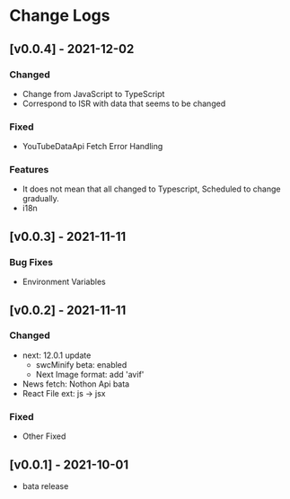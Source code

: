 # Change Logs

## [v0.0.4] - 2021-12-02

### Changed

- Change from JavaScript to TypeScript
- Correspond to ISR with data that seems to be changed

### Fixed

- YouTubeDataApi Fetch Error Handling

### Features

- It does not mean that all changed to Typescript, Scheduled to change gradually.
- i18n

## [v0.0.3] - 2021-11-11

### Bug Fixes

- Environment Variables

## [v0.0.2] - 2021-11-11

### Changed

- next: 12.0.1 update
  - swcMinify beta: enabled
  - Next Image format: add 'avif'
- News fetch: Nothon Api bata
- React File ext: js -> jsx

### Fixed

- Other Fixed

## [v0.0.1] - 2021-10-01

- bata release
